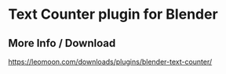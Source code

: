 # Text Counter plugin for Blender
## More Info / Download
https://leomoon.com/downloads/plugins/blender-text-counter/
